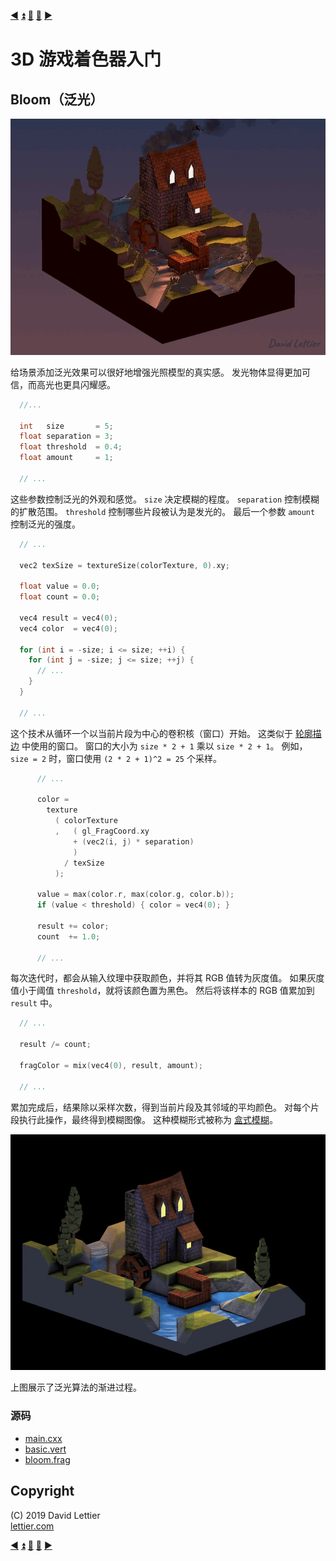 [:arrow_backward:](blur.md)
[:arrow_double_up:](../README.md)
[:arrow_up_small:](#)
[:arrow_down_small:](#copyright)
[:arrow_forward:](ssao.md)

# 3D 游戏着色器入门

## Bloom（泛光）

<p align="center">
<img src="../resources/images/UxKRz2r.gif" alt="Bloom" title="Bloom">
</p>

给场景添加泛光效果可以很好地增强光照模型的真实感。
发光物体显得更加可信，而高光也更具闪耀感。

```c
  //...

  int   size       = 5;
  float separation = 3;
  float threshold  = 0.4;
  float amount     = 1;

  // ...
```

这些参数控制泛光的外观和感觉。
`size` 决定模糊的程度。
`separation` 控制模糊的扩散范围。
`threshold` 控制哪些片段被认为是发光的。
最后一个参数 `amount` 控制泛光的强度。

```c
  // ...

  vec2 texSize = textureSize(colorTexture, 0).xy;

  float value = 0.0;
  float count = 0.0;

  vec4 result = vec4(0);
  vec4 color  = vec4(0);

  for (int i = -size; i <= size; ++i) {
    for (int j = -size; j <= size; ++j) {
      // ...
    }
  }

  // ...
```

这个技术从循环一个以当前片段为中心的卷积核（窗口）开始。
这类似于 [轮廓描边](outlining.md) 中使用的窗口。
窗口的大小为 `size * 2 + 1` 乘以 `size * 2 + 1`。
例如，`size = 2` 时，窗口使用 `(2 * 2 + 1)^2 = 25` 个采样。

```c
      // ...

      color =
        texture
          ( colorTexture
          ,   ( gl_FragCoord.xy
              + (vec2(i, j) * separation)
              )
            / texSize
          );

      value = max(color.r, max(color.g, color.b));
      if (value < threshold) { color = vec4(0); }

      result += color;
      count  += 1.0;

      // ...
```

每次迭代时，都会从输入纹理中获取颜色，并将其 RGB 值转为灰度值。
如果灰度值小于阈值 `threshold`，就将该颜色置为黑色。
然后将该样本的 RGB 值累加到 `result` 中。

```c
  // ...

  result /= count;

  fragColor = mix(vec4(0), result, amount);

  // ...
```

累加完成后，结果除以采样次数，得到当前片段及其邻域的平均颜色。
对每个片段执行此操作，最终得到模糊图像。
这种模糊形式被称为 [盒式模糊](blur.md#box-blur)。

<p align="center">
<img src="../resources/images/m4yedrM.gif" alt="Bloom progresssion." title="Bloom progresssion.">
</p>

上图展示了泛光算法的渐进过程。

### 源码

- [main.cxx](../demonstration/src/main.cxx)
- [basic.vert](../demonstration/shaders/vertex/basic.vert)
- [bloom.frag](../demonstration/shaders/fragment/outline.frag)


## Copyright

(C) 2019 David Lettier
<br>
[lettier.com](https://www.lettier.com)

[:arrow_backward:](blur.md)
[:arrow_double_up:](../README.md)
[:arrow_up_small:](#)
[:arrow_down_small:](#copyright)
[:arrow_forward:](ssao.md)
